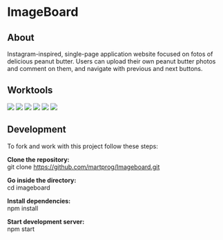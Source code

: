 
# ImageBoard
## About
Instagram-inspired, single-page application website focused on fotos of delicious peanut butter. Users can upload their own peanut butter photos and comment on them, and navigate with previous and next buttons.


## Worktools

<span><img src="https://img.shields.io/badge/JavaScript-yellow?style=flat-square&logo=javascript&logoColor=white"></span>
<span><img src="https://img.shields.io/badge/express--handlebars-green?style=flat-square&logo=express-handlebars"></span>
<span><img src="https://img.shields.io/badge/Express-lightgrey?style=flat-square&logo=express"></span>
<span><img src="https://img.shields.io/badge/Node.js-green?style=flat-square&logo=nodedotjs"></span>
<span><img src="https://img.shields.io/badge/PostgreSQL-9cf?style=flat-square&logo=postgresql"></span>
<span><img src="https://img.shields.io/badge/S3-important?style=flat-square&logo=amazons3&logoColor=white"></span>
## Development

To fork and work with this project follow these steps:
 
**Clone the repository:**
<br>git clone https://github.com/martprog/Imageboard.git

**Go inside the directory:**
<br>cd imageboard

**Install dependencies:**
<br>npm install

**Start development server:**
<br>npm start
